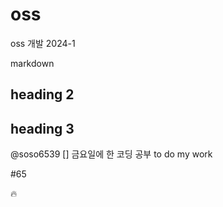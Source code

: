 # oss
oss 개발 2024-1

markdown
## heading 2
## heading 3

@soso6539
[] 금요일에 한 코딩 공부 to do my work

#65

:fire:
